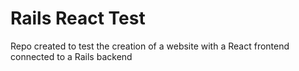 # Rails React Test

Repo created to test the creation of a website with a React frontend connected to a Rails backend 
